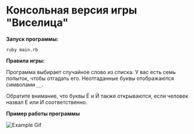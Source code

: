 # Консольная версия игры "Виселица"


**Запуск программы:** 

```ruby main.rb```

**Правила игры:**

Программа выбирает случайное слово
из списка. У вас есть семь попыток, чтобы отгадать
его. Неотгаданные буквы отображаются символами ```__```.

Обратите внимание, что буквы Ё и Й также открываются, 
если человек назвал Е или И соответственно.

**Пример работы программы**

![Example Gif](https://media3.giphy.com/media/pkfgcf6cjiSoh6X9Yl/giphy.gif?cid=790b76118f7eaf8fd6c6103cb9855acd5516afd84642c485&rid=giphy.gif&ct=g)
